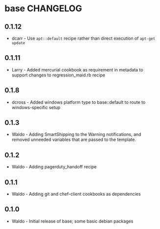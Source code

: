 base CHANGELOG
==============

0.1.12
----
- dcarr - Use `apt::default` recipe rather than direct execution of `apt-get update`

0.1.11
-----
- Larry - Added mercurial cookbook as requirement in metadata to support changes to regression_maid.rb recipe 

0.1.8
-----
- dcross - Added windows platform type to base::default to route to windows-specific setup

0.1.3
-----
- Waldo - Adding SmartShipping to the Warning notifications, and removed 
unneeded variables that are passed to the template.

0.1.2
-----
- Waldo - Adding pagerduty_handoff recipe

0.1.1
-----
- Waldo - Adding git and chef-client cookbooks as dependencies


0.1.0
-----
- Waldo - Initial release of base; some basic debian packages

